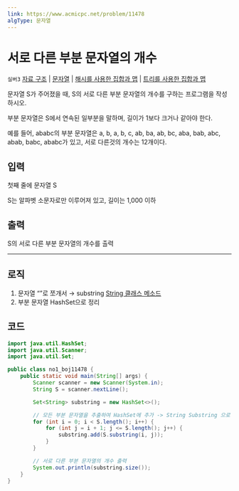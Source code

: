 ```yaml
---
link: https://www.acmicpc.net/problem/11478
algType: 문자열
---
```

# **서로 다른 부분 문자열의 개수**

`실버3` [자료 구조](https://www.acmicpc.net/problem/tag/175) | [문자열](https://www.acmicpc.net/problem/tag/158) | [해시를 사용한 집합과 맵](https://www.acmicpc.net/problem/tag/136) | [트리를 사용한 집합과 맵](https://www.acmicpc.net/problem/tag/74)

문자열 S가 주어졌을 때, S의 서로 다른 부분 문자열의 개수를 구하는 프로그램을 작성하시오.

부분 문자열은 S에서 연속된 일부분을 말하며, 길이가 1보다 크거나 같아야 한다.

예를 들어, ababc의 부분 문자열은 a, b, a, b, c, ab, ba, ab, bc, aba, bab, abc, abab, babc, ababc가 있고, 서로 다른것의 개수는 12개이다.

## 입력

첫째 줄에 문자열 S

S는 알파벳 소문자로만 이루어져 있고, 길이는 1,000 이하

## 출력

S의 서로 다른 부분 문자열의 개수를 출력

---

## 로직

1. 문자열 “”로 쪼개서 → substring [String 클래스 메소드](https://www.notion.so/String-8cd3f78ec7a24d69980a6cf9230fd77b?pvs=21)
2. 부분 문자열 HashSet으로 정리

## 코드

```java
import java.util.HashSet;
import java.util.Scanner;
import java.util.Set;

public class no1_boj11478 {
    public static void main(String[] args) {
        Scanner scanner = new Scanner(System.in);
        String S = scanner.nextLine();

        Set<String> substring = new HashSet<>();

        // 모든 부분 문자열을 추출하여 HashSet에 추가 -> String Substring 으로 부분 문자열 만들고 -> HashSet으로 중복제거
        for (int i = 0; i < S.length(); i++) {
            for (int j = i + 1; j <= S.length(); j++) {
                substring.add(S.substring(i, j));
            }
        }

        // 서로 다른 부분 문자열의 개수 출력
        System.out.println(substring.size());
    }
}

```